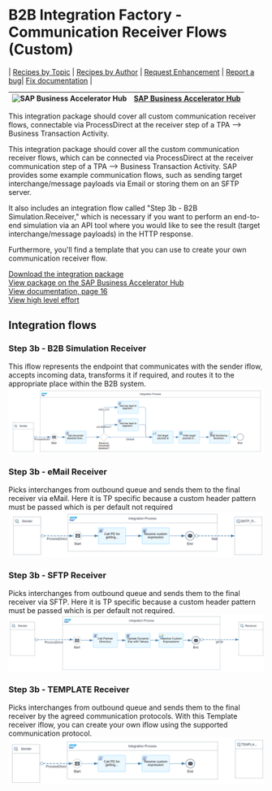 # B2B Integration Factory - Communication Receiver Flows (Custom) 

\| [Recipes by Topic](../../readme.md ) \| [Recipes by Author](../../author.md ) \| [Request Enhancement](https://github.com/SAP-samples/cloud-integration-flow/issues/new?assignees=&labels=Recipe%20Fix,enhancement&template=recipe-request.md&title=Improve%20[B2B%20Integration%20Factory]%20Communication%20Receiver%20Flows%20(Custom)) \| [Report a bug](https://github.com/SAP-samples/cloud-integration-flow/issues/new?assignees=&labels=Recipe%20Fix,bug&template=bug_report.md&title=Issue%20with%20[B2B%20Integration%20Factory]%20Communication%20Receiver%20Flows%20(Custom))\| [Fix documentation](https://github.com/SAP-samples/cloud-integration-flow/issues/new?assignees=&labels=Recipe%20Fix,documentation&template=bug_report.md&title=Docu%20fix%20[B2B%20Integration%20Factory]%20Communication%20Receiver%20Flows%20(Custom)) \| 

 ![SAP Business Accelerator Hub](https://github.com/SAPAPIBusinessHub.png?size=50 ) | [SAP Business Accelerator Hub](https://api.sap.com/allcommunity) | 
 ----|----| 

This integration package should cover all custom communication receiver flows, connectable via ProcessDirect at the receiver step of a TPA --> Business Transaction Activity.

<p>This integration package should cover all the custom communication receiver flows, which can be connected via ProcessDirect at the receiver communication step of a TPA --&gt; Business Transaction Activity. SAP provides some example communication flows, such as sending target interchange/message payloads via Email or storing them on an SFTP server.&nbsp;</p>
<p>It also includes an integration flow called "Step 3b - B2B Simulation.Receiver," which is necessary if you want to perform an end-to-end simulation via an API tool where you would like to see the result (target interchange/message payloads) in the HTTP response.&nbsp;</p>
<p>Furthermore, you'll find a template that you can use to create your own communication receiver flow.</p>

[Download the integration package](B2BIntegrationFactoryCommunicationReceiverFlowsCustom.zip)\
[View package on the SAP Business Accelerator Hub](https://api.sap.com/package/B2BIntegrationFactoryCommunicationReceiverFlowsCustom)\
[View documentation, page 16](../b2bintegrationfactorycloudintegrationtradingpartnermanagement/B2B_Integration_Factory_TPM_Integration_Packages.pdf)\
[View high level effort](../b2bintegrationfactorycloudintegrationtradingpartnermanagement/effort.md)

## Integration flows
### Step 3b - B2B Simulation Receiver 
This iflow represents the endpoint that communicates with the sender iflow, accepts incoming data, transforms it if required, and routes it to the appropriate place within the B2B system. \
 ![input-image](Step_3b_-_Custom_B2B_Simulation_Receiver.png)
### Step 3b - eMail Receiver 
Picks interchanges from outbound queue and sends them to the final receiver via eMail. Here it is TP specific because a custom header pattern must be passed which is per default not required \
 ![input-image](Step_3b_-_Custom_eMail_Receiver.png)
### Step 3b - SFTP Receiver 
Picks interchanges from outbound queue and sends them to the final receiver via SFTP. Here it is TP specific because a custom header pattern must be passed which is per default not required. \
 ![input-image](Step_3b_-_Custom_SFTP_Receiver.png)
### Step 3b - TEMPLATE Receiver 
Picks interchanges from outbound queue and sends them to the final receiver by the agreed communication protocols. With this Template receiver iflow, you can create your own iflow using the supported communication protocol.  \
 ![input-image](Step_3b_-_TEMPLATE_Receiver.png)